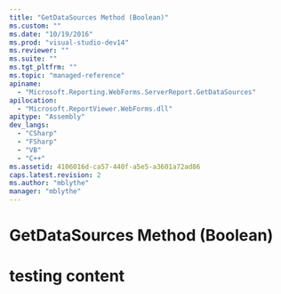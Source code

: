 ```yaml
---
title: "GetDataSources Method (Boolean)"
ms.custom: ""
ms.date: "10/19/2016"
ms.prod: "visual-studio-dev14"
ms.reviewer: ""
ms.suite: ""
ms.tgt_pltfrm: ""
ms.topic: "managed-reference"
apiname: 
  - "Microsoft.Reporting.WebForms.ServerReport.GetDataSources"
apilocation: 
  - "Microsoft.ReportViewer.WebForms.dll"
apitype: "Assembly"
dev_langs: 
  - "CSharp"
  - "FSharp"
  - "VB"
  - "C++"
ms.assetid: 4106016d-ca57-440f-a5e5-a3601a72ad86
caps.latest.revision: 2
ms.author: "mblythe"
manager: "mblythe"
---
```

# GetDataSources Method (Boolean)
# testing content